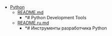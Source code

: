 - <a href = "E:\Node_projects\Node_Way\ArchivTSH_2\ArhivTimur_2\Tools-master\Python\cat.Python\dir.Python.md">Python</a>
    - <a href = "E:\Node_projects\Node_Way\ArchivTSH_2\ArhivTimur_2\Tools-master\Python\README.md">README.md</a>
        - *# Python Development Tools
    - <a href = "E:\Node_projects\Node_Way\ArchivTSH_2\ArhivTimur_2\Tools-master\Python\README.ru.md">README.ru.md</a>
        - *# Инструменты разработчика Python
